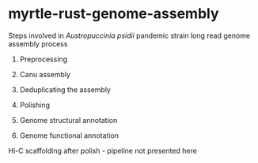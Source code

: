 # myrtle-rust-genome-assembly
Steps involved in <i>Austropuccinia psidii</i> pandemic strain long read genome assembly process

1. Preprocessing

2. Canu assembly

3. Deduplicating the assembly

4. Polishing 

5. Genome structural annotation

6. Genome functional annotation

Hi-C scaffolding after polish - pipeline not presented here
